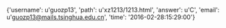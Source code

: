 {'username': u'guozp13', 'path': u'xz1213/1213.html', 'answer': u'C', 'email': u'guozp13@mails.tsinghua.edu.cn', 'time': '2016-02-28:15:29:00'}
